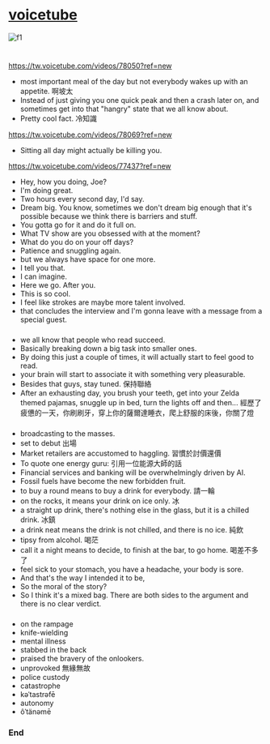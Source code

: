 # [voicetube](https://tw.voicetube.com/?ref=logo)
![f1](https://github.com/HCH1/blog/blob/master/fig/)
#

### 
https://tw.voicetube.com/videos/78050?ref=new
- most important meal of the day but not everybody wakes up with an appetite. 啊坡太
- Instead of just giving you one quick peak and then a crash later on, and sometimes get into that "hangry" state that we all know about. 
- Pretty cool fact. 冷知識

https://tw.voicetube.com/videos/78069?ref=new
- Sitting all day might actually be killing you. 

https://tw.voicetube.com/videos/77437?ref=new
- Hey, how you doing, Joe? 
- I'm doing great. 
- Two hours every second day, I'd say. 
- Dream big. You know, sometimes we don't dream big enough that it's possible because we think there is barriers and stuff. 
- You gotta go for it and do it full on. 
- What TV show are you obsessed with at the moment?
- What do you do on your off days? 
- Patience and snuggling again. 
- but we always have space for one more. 
- I tell you that. 
- I can imagine. 
- Here we go. After you. 
- This is so cool. 
- I feel like strokes are maybe more talent involved. 
- that concludes the interview and I'm gonna leave with a message from a special guest. 

### 
- we all know that people who read succeed. 
- Basically breaking down a big task into smaller ones.
- By doing this just a couple of times, it will actually start to feel good to read. 
- your brain will start to associate it with something very pleasurable. 
- Besides that guys, stay tuned. 保持聯絡
- After an exhausting day, you brush your teeth, get into your Zelda themed pajamas, snuggle up in bed, turn the lights off and then... 經歷了疲憊的一天，你刷刷牙，穿上你的薩爾達睡衣，爬上舒服的床後，你關了燈 

### 
- broadcasting to the masses. 
- set to debut 出場
- Market retailers are accustomed to haggling. 習慣於討價還價
- To quote one energy guru: 引用一位能源大師的話
- Financial services and banking will be overwhelmingly driven by AI. 
- Fossil fuels have become the new forbidden fruit. 
- to buy a round means to buy a drink for everybody. 請一輪
- on the rocks, it means your drink on ice only. 冰
- a straight up drink, there's nothing else in the glass, but it is a chilled drink. 冰鎮
- a drink neat means the drink is not chilled, and there is no ice. 純飲
- tipsy from alcohol. 喝茫
- call it a night means to decide, to finish at the bar, to go home. 喝差不多了
- feel sick to your stomach, you have a headache, your body is sore. 
- And that's the way I intended it to be, 
- So the moral of the story? 
- So I think it's a mixed bag. There are both sides to the argument and there is no clear verdict.

### 
- on the rampage
- knife-wielding
- mental illness
- stabbed in the back
- praised the bravery of the onlookers.
- unprovoked 無緣無故
- police custody
- catastrophe
- kəˈtastrəfē
- autonomy
- ôˈtänəmē

### End
